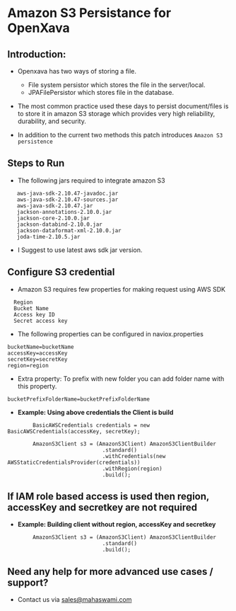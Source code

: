 # Amazon S3 Persistance for OpenXava

## Introduction:
  - Openxava has two ways of storing a file. 
    - File system persistor which stores the file in the server/local. 
    - JPAFilePersistor which stores file in the database. 
           
  - The most common practice used these days to persist document/files is to store it in amazon S3 storage which provides very high reliability, durability, and security. 
  
  - In addition to the current two methods this patch introduces ```Amazon S3 persistence```
    
## Steps to Run
- The following jars required to integrate amazon S3

```
   aws-java-sdk-2.10.47-javadoc.jar
   aws-java-sdk-2.10.47-sources.jar
   aws-java-sdk-2.10.47.jar
   jackson-annotations-2.10.0.jar
   jackson-core-2.10.0.jar
   jackson-databind-2.10.0.jar
   jackson-dataformat-xml-2.10.0.jar
   joda-time-2.10.5.jar
```
- I Suggest to use latest aws sdk jar version.

## Configure S3 credential

- Amazon S3 requires few properties for making request using AWS SDK
```
  Region
  Bucket Name
  Access key ID
  Secret access key
```

- The following properties can be configured in naviox.properties
```
bucketName=bucketName
accessKey=accessKey
secretKey=secretKey
region=region
```
- Extra property: To prefix with new folder you can add folder name with this property.
```
bucketPrefixFolderName=bucketPrefixFolderName
```

  - **Example: Using above credentials the Client is build**

```
	    BasicAWSCredentials credentials = new BasicAWSCredentials(accessKey, secretKey);
		
   	    AmazonS3Client s3 = (AmazonS3Client) AmazonS3ClientBuilder
		            	      .standard()
		            	      .withCredentials(new AWSStaticCredentialsProvider(credentials))
		            	      .withRegion(region)
		            	      .build();
```

## If IAM role based access is used then region, accessKey and secretkey are not required

 - **Example: Building client without region, accessKey and secretkey**

```
   	    AmazonS3Client s3 = (AmazonS3Client) AmazonS3ClientBuilder
		            	      .standard()
		            	      .build();
```

## Need any help for more advanced use cases / support?

- Contact us via sales@mahaswami.com
